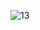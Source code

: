 
![13](https://github.com/Clarivident3/Proyecto-001/assets/145577399/ae92cfd0-cde2-4253-9d83-1038a36daad5)
